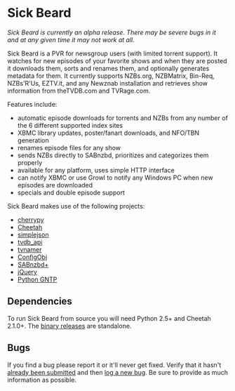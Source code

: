 Sick Beard
=====

*Sick Beard is currently an alpha release. There may be severe bugs in it and at any given time it may not work at all.*

Sick Beard is a PVR for newsgroup users (with limited torrent support). It watches for new episodes of your favorite shows and when they are posted it downloads them, sorts and renames them, and optionally generates metadata for them. It currently supports NZBs.org, NZBMatrix, Bin-Req, NZBs'R'Us, EZTV.it, and any Newznab installation and retrieves show information from theTVDB.com and TVRage.com.

Features include:

* automatic episode downloads for torrents and NZBs from any number of the 6 different supported index sites
* XBMC library updates, poster/fanart downloads, and NFO/TBN generation
* renames episode files for any show
* sends NZBs directly to SABnzbd, prioritizes and categorizes them properly
* available for any platform, uses simple HTTP interface
* can notify XBMC or use Growl to notify any Windows PC when new episodes are downloaded
* specials and double episode support


Sick Beard makes use of the following projects:

* [cherrypy][cherrypy]
* [Cheetah][cheetah]
* [simplejson][simplejson]
* [tvdb_api][tvdb_api]
* [tvnamer][tvnamer]
* [ConfigObj][configobj]
* [SABnzbd+][sabnzbd]
* [jQuery][jquery]
* [Python GNTP][pythongntp]

## Dependencies

To run Sick Beard from source you will need Python 2.5+ and Cheetah 2.1.0+. The [binary releases][googledownloads] are standalone.

## Bugs

If you find a bug please report it or it'll never get fixed. Verify that it hasn't [already been submitted][googleissues] and then [log a new bug][googlenewissue]. Be sure to provide as much information as possible.

[cherrypy]: http://www.cherrypy.org
[cheetah]: http://www.cheetahtemplate.org/
[simplejson]: http://code.google.com/p/simplejson/ 
[tvdb_api]: http://github.com/dbr/tvdb_api
[tvnamer]: http://github.com/dbr/tvnamer
[configobj]: http://www.voidspace.org.uk/python/configobj.html
[sabnzbd]: http://www.sabnzbd.org/
[jquery]: http://jquery.com
[pythongntp]: http://github.com/kfdm/gntp
[googledownloads]: http://code.google.com/p/sickbeard/downloads/list
[googleissues]: http://code.google.com/p/sickbeard/issues/list
[googlenewissue]: http://code.google.com/p/sickbeard/issues/entry